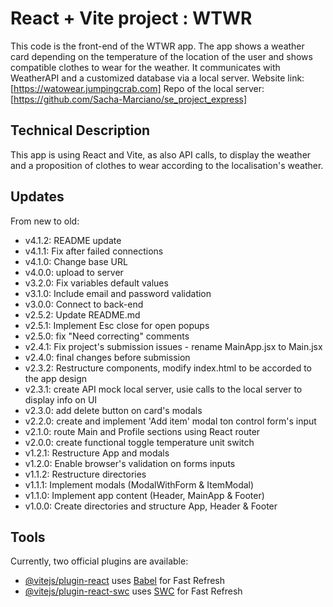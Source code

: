 # React + Vite project : WTWR

This code is the front-end of the WTWR app. The app shows a weather card depending on the temperature of the location of the user and shows compatible clothes to wear for the weather.
It communicates with WeatherAPI and a customized database via a local server.
Website link: [https://watowear.jumpingcrab.com]
Repo of the local server: [https://github.com/Sacha-Marciano/se_project_express]

## Technical Description

This app is using React and Vite, as also API calls, to display the weather and a proposition of clothes to wear according to the localisation's weather.

## Updates

From new to old:

- v4.1.2: README update
- v4.1.1: Fix after failed connections
- v4.1.0: Change base URL
- v4.0.0: upload to server
- v3.2.0: Fix variables default values
- v3.1.0: Include email and password validation
- v3.0.0: Connect to back-end
- v2.5.2: Update README.md
- v2.5.1: Implement Esc close for open popups
- v2.5.0: fix "Need correcting" comments
- v2.4.1: Fix project's submission issues - rename MainApp.jsx to Main.jsx
- v2.4.0: final changes before submission
- v2.3.2: Restructure components, modify index.html to be accorded to the app design
- v2.3.1: create API mock local server, usie calls to the local server to display info on UI
- v2.3.0: add delete button on card's modals
- v2.2.0: create and implement 'Add item' modal ton control form's input
- v2.1.0: route Main and Profile sections using React router
- v2.0.0: create functional toggle temperature unit switch
- v1.2.1: Restructure App and modals
- v1.2.0: Enable browser's validation on forms inputs
- v1.1.2: Restructure directories
- v1.1.1: Implement modals (ModalWithForm & ItemModal)
- v1.1.0: Implement app content (Header, MainApp & Footer)
- v1.0.0: Create directories and structure App, Header & Footer

## Tools

Currently, two official plugins are available:

- [@vitejs/plugin-react](https://github.com/vitejs/vite-plugin-react/blob/main/packages/plugin-react/README.md) uses [Babel](https://babeljs.io/) for Fast Refresh
- [@vitejs/plugin-react-swc](https://github.com/vitejs/vite-plugin-react-swc) uses [SWC](https://swc.rs/) for Fast Refresh
